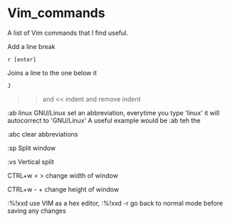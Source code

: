 # Vim_commands
A list of Vim commands that I find useful.

Add a line break
```
r [enter]
```

Joins a line to the one below it
```
J
```


>> and <<
indent and remove indent

:ab linux GNU/Linux
set an abbreviation, everytime you type 'linux' it will autocorrect to 'GNU/Linux'
A useful example would be :ab teh the

:abc
clear abbreviations

:sp
Split window

:vs
Vertical split

CTRL+w < >
change width of window

CTRL+w - +
change height of window

:%!xxd
use VIM as a hex editor, :%!xxd -r go back to normal mode before saving any changes
